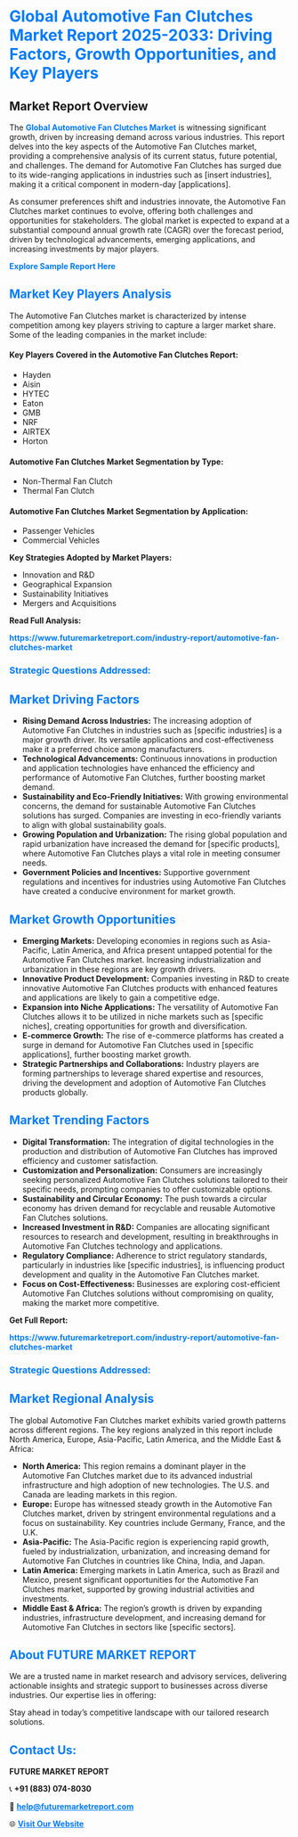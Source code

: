 <h1 style="color: #007BFF;">Global Automotive Fan Clutches Market Report 2025-2033: Driving Factors, Growth Opportunities, and Key Players</h1>

<section id="overview">
<h2>Market Report Overview</h2>
<p>The <a href="https://www.futuremarketreport.com/industry-report/automotive-fan-clutches-market" style="color: #007BFF; text-decoration: none;"><strong>Global Automotive Fan Clutches Market</strong></a> is witnessing significant growth, driven by increasing demand across various industries. This report delves into the key aspects of the Automotive Fan Clutches market, providing a comprehensive analysis of its current status, future potential, and challenges. The demand for Automotive Fan Clutches has surged due to its wide-ranging applications in industries such as [insert industries], making it a critical component in modern-day [applications].</p>
<p>As consumer preferences shift and industries innovate, the Automotive Fan Clutches market continues to evolve, offering both challenges and opportunities for stakeholders. The global market is expected to expand at a substantial compound annual growth rate (CAGR) over the forecast period, driven by technological advancements, emerging applications, and increasing investments by major players.</p>
</section>

<section id="overview">
<p><a href="https://www.futuremarketreport.com/request-sample/reportId=87655" style="color: #007BFF; text-decoration: none;"><strong>Explore Sample Report Here</strong></a></p>
</section>

<section id="key-players">
<h2 style="color: #007BFF;">Market Key Players Analysis</h2>
<p>The Automotive Fan Clutches market is characterized by intense competition among key players striving to capture a larger market share. Some of the leading companies in the market include:</p>
<h4>Key Players Covered in the Automotive Fan Clutches Report:</h4>
<ul><li>Hayden</li><li>Aisin</li><li>HYTEC</li><li>Eaton</li><li>GMB</li><li>NRF</li><li>AIRTEX</li><li>Horton</li></ul>
<h4>Automotive Fan Clutches Market Segmentation by Type:</h4>
<ul><li>Non-Thermal Fan Clutch</li><li>Thermal Fan Clutch</li></ul>

<h4>Automotive Fan Clutches Market Segmentation by Application:</h4>
<ul><li>Passenger Vehicles</li><li>Commercial Vehicles</li></ul>
<p><strong>Key Strategies Adopted by Market Players:</strong></p>
<ul>
<li>Innovation and R&D</li>
<li>Geographical Expansion</li>
<li>Sustainability Initiatives</li>
<li>Mergers and Acquisitions</li>
</ul>
</section>

<section>
<p><strong>Read Full Analysis: </strong></p><a href="https://www.futuremarketreport.com/industry-report/automotive-fan-clutches-market" style="color: #007BFF; text-decoration: none;"><strong>https://www.futuremarketreport.com/industry-report/automotive-fan-clutches-market</strong></a>
<h3 style="color: #007BFF;">Strategic Questions Addressed:</h3>
</section>

<section id="driving-factors">
<h2 style="color: #007BFF;">Market Driving Factors</h2>
<ul>
<li><strong>Rising Demand Across Industries:</strong> The increasing adoption of Automotive Fan Clutches in industries such as [specific industries] is a major growth driver. Its versatile applications and cost-effectiveness make it a preferred choice among manufacturers.</li>
<li><strong>Technological Advancements:</strong> Continuous innovations in production and application technologies have enhanced the efficiency and performance of Automotive Fan Clutches, further boosting market demand.</li>
<li><strong>Sustainability and Eco-Friendly Initiatives:</strong> With growing environmental concerns, the demand for sustainable Automotive Fan Clutches solutions has surged. Companies are investing in eco-friendly variants to align with global sustainability goals.</li>
<li><strong>Growing Population and Urbanization:</strong> The rising global population and rapid urbanization have increased the demand for [specific products], where Automotive Fan Clutches plays a vital role in meeting consumer needs.</li>
<li><strong>Government Policies and Incentives:</strong> Supportive government regulations and incentives for industries using Automotive Fan Clutches have created a conducive environment for market growth.</li>
</ul>
</section>

<section id="growth-opportunities">
<h2 style="color: #007BFF;">Market Growth Opportunities</h2>
<ul>
<li><strong>Emerging Markets:</strong> Developing economies in regions such as Asia-Pacific, Latin America, and Africa present untapped potential for the Automotive Fan Clutches market. Increasing industrialization and urbanization in these regions are key growth drivers.</li>
<li><strong>Innovative Product Development:</strong> Companies investing in R&D to create innovative Automotive Fan Clutches products with enhanced features and applications are likely to gain a competitive edge.</li>
<li><strong>Expansion into Niche Applications:</strong> The versatility of Automotive Fan Clutches allows it to be utilized in niche markets such as [specific niches], creating opportunities for growth and diversification.</li>
<li><strong>E-commerce Growth:</strong> The rise of e-commerce platforms has created a surge in demand for Automotive Fan Clutches used in [specific applications], further boosting market growth.</li>
<li><strong>Strategic Partnerships and Collaborations:</strong> Industry players are forming partnerships to leverage shared expertise and resources, driving the development and adoption of Automotive Fan Clutches products globally.</li>
</ul>
</section>

<section id="trending-factors">
<h2 style="color: #007BFF;">Market Trending Factors</h2>
<ul>
<li><strong>Digital Transformation:</strong> The integration of digital technologies in the production and distribution of Automotive Fan Clutches has improved efficiency and customer satisfaction.</li>
<li><strong>Customization and Personalization:</strong> Consumers are increasingly seeking personalized Automotive Fan Clutches solutions tailored to their specific needs, prompting companies to offer customizable options.</li>
<li><strong>Sustainability and Circular Economy:</strong> The push towards a circular economy has driven demand for recyclable and reusable Automotive Fan Clutches solutions.</li>
<li><strong>Increased Investment in R&D:</strong> Companies are allocating significant resources to research and development, resulting in breakthroughs in Automotive Fan Clutches technology and applications.</li>
<li><strong>Regulatory Compliance:</strong> Adherence to strict regulatory standards, particularly in industries like [specific industries], is influencing product development and quality in the Automotive Fan Clutches market.</li>
<li><strong>Focus on Cost-Effectiveness:</strong> Businesses are exploring cost-efficient Automotive Fan Clutches solutions without compromising on quality, making the market more competitive.</li>
</ul>
</section>

<section>
<p><strong>Get Full Report: </strong></p><a href="https://www.futuremarketreport.com/industry-report/automotive-fan-clutches-market" style="color: #007BFF; text-decoration: none;"><strong>https://www.futuremarketreport.com/industry-report/automotive-fan-clutches-market</strong></a>
<h3 style="color: #007BFF;">Strategic Questions Addressed:</h3>
</section>


<section id="regional-analysis">
<h2 style="color: #007BFF;">Market Regional Analysis</h2>
<p>The global Automotive Fan Clutches market exhibits varied growth patterns across different regions. The key regions analyzed in this report include North America, Europe, Asia-Pacific, Latin America, and the Middle East & Africa:</p>
<ul>
<li><strong>North America:</strong> This region remains a dominant player in the Automotive Fan Clutches market due to its advanced industrial infrastructure and high adoption of new technologies. The U.S. and Canada are leading markets in this region.</li>
<li><strong>Europe:</strong> Europe has witnessed steady growth in the Automotive Fan Clutches market, driven by stringent environmental regulations and a focus on sustainability. Key countries include Germany, France, and the U.K.</li>
<li><strong>Asia-Pacific:</strong> The Asia-Pacific region is experiencing rapid growth, fueled by industrialization, urbanization, and increasing demand for Automotive Fan Clutches in countries like China, India, and Japan.</li>
<li><strong>Latin America:</strong> Emerging markets in Latin America, such as Brazil and Mexico, present significant opportunities for the Automotive Fan Clutches market, supported by growing industrial activities and investments.</li>
<li><strong>Middle East & Africa:</strong> The region’s growth is driven by expanding industries, infrastructure development, and increasing demand for Automotive Fan Clutches in sectors like [specific sectors].</li>
</ul>
</section>

<footer>
<h2 style="color: #007BFF;">About FUTURE MARKET REPORT</h2>
<p>We are a trusted name in market research and advisory services, delivering actionable insights and strategic support to businesses across diverse industries. Our expertise lies in offering:</p>

<p>Stay ahead in today’s competitive landscape with our tailored research solutions.</p>

<h2 style="color: #007BFF;">Contact Us:</h2>
<p><strong>FUTURE MARKET REPORT</strong></p>
<p>📞 <strong>+91 (883) 074-8030</strong></p>
<p>📧 <strong><a href="mailto:help@futuremarketreport.com" style="color: #007BFF;">help@futuremarketreport.com</a></strong></p>
<p>🌐 <strong><a href="https://www.futuremarketreport.com/" style="color: #007BFF;">Visit Our Website</a></strong></p>
</footer>